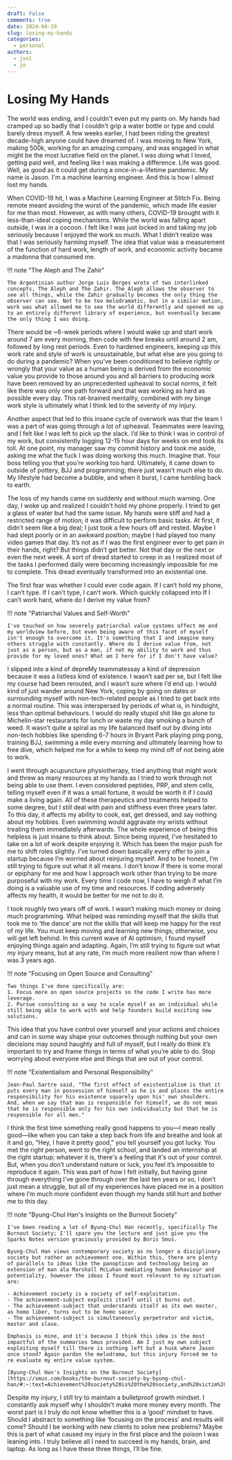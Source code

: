 ```yaml
---
draft: False
comments: true
date: 2024-04-29
slug: losing-my-hands
categories:
  - personal
authors:
  - jxnl
  - jo
---
```


# Losing My Hands

The world was ending, and I couldn't even put my pants on. My hands had cramped up so badly that I couldn't grip a water bottle or type and could barely dress myself. A few weeks earlier, I had been riding the greatest decade-high anyone could have dreamed of. I was moving to  New York, making 500k, working for an amazing company, and was engaged in what might be the most lucrative field on the planet. I was doing what I loved, getting paid well, and feeling like I was making a difference. Life was good. Well, as good as it could get during a once-in-a-lifetime pandemic. My name is Jason. I'm a machine learning engineer. And this is how I almost lost my hands.

<!-- more -->

When COVID-19 hit, I was a Machine Learning Engineer at Stitch Fix. Being remote meant avoiding the worst of the pandemic, which made life easier for me than most. However, as with many others, COVID-19 brought with it less-than-ideal coping mechanisms. While the world was falling apart outside, I was in a cocoon. I felt like I was just locked in and taking my job seriously because I enjoyed the work so much. What I didn’t realize was that I was seriously harming myself. The idea that value was a measurement of the function of hard work, length of work, and economic activity became a madonna that consumed me.


!!! note "The Aleph and The Zahir"

    The Argentinian author Jorge Luis Borges wrote of two interlinked concepts, The Aleph and The Zahir. The Aleph allows the observer to see all things, while the Zahir gradually becomes the only thing the observer can see. Not to be too melodramatic, but in a similar motion, work was what allowed me to see the world differently and opened me up to an entirely different library of experience, but eventually became the only thing I was doing.

There would be ~6-week periods where I would wake up and start work around 7 am every morning, then code with few breaks until around 2 am, followed by long rest periods.  Even to hardened engineers, keeping up this work rate and style of work is unsustainable, but what else are you going to do during a pandemic? When you’ve been conditioned to believe rightly or wrongly that your value as a human being is derived from the economic value you provide to those around you and all barriers to producing work have been removed by an unprecedented upheaval to social norms, it felt like there was only one path forward and that was working as hard as possible every day. This rat-brained mentality, combined with my binge work style is ultimately what I think led to the severity of my injury.

Another aspect that led to this insane cycle of overwork was that the team I was a part of was going through a lot of upheaval. Teammates were leaving, and I felt like I was left to pick up the slack. I’d like to think I was in control of my work, but consistently logging 12-15 hour days for weeks on end took its toll. At one point, my manager saw my commit history and took me aside, asking me what the fuck I was doing working this much. Imagine that. Your boss telling you that you’re working too hard. Ultimately, it came down to outside of pottery, BJJ and programming; there just wasn’t much else to do. My lifestyle had become a bubble, and when it burst, I came tumbling back to earth.

The loss of my hands came on suddenly and without much warning. One day, I woke up and realized I couldn’t hold my phone properly. I tried to get a glass of water but had the same issue. My hands were stiff and had a restricted range of motion; it was difficult to perform basic tasks. At first, it didn’t seem like a big deal; I just took a few hours off and rested. Maybe I had slept poorly or in an awkward position; maybe I had played too many video games that day. It’s not as if I was the first engineer ever to get pain in their hands, right? But things didn’t get better. Not that day or the next or even the next week. A sort of dread started to creep in as I realized most of the tasks I performed daily were becoming increasingly impossible for me to complete. This dread eventually transformed into an existential one.

The first fear was whether I could ever code again. If  I can’t hold my phone, I can’t type. If I can’t type, I can’t work. Which quickly collapsed into If I can’t work hard, where do I derive my value from? 

!!! note "Patriarchal Values and Self-Worth"

    I've touched on how severely patriarchal value systems affect me and my worldview before, but even being aware of this facet of myself isn't enough to overcome it. It's something that I and imagine many others struggle with constantly. Where do I derive value from, not just as a person, but as a man, if not my ability to work and thus provide for my loved ones? What am I here for if I don't have value?

I slipped into a kind of depreMy teammatessay a kind of depression because it was a listless kind of existence. I wasn’t sad per se, but I felt like my course had been rerouted, and I wasn’t sure where I’d end up. I would kind of just wander around New York, coping by going on dates or surrounding myself with non-tech-related people as I tried to get back into a normal routine. This was interspersed by periods of what is, in hindsight, less than optimal behaviours. I would do really stupid shit like go alone to Michelin-star restaurants for lunch or waste my day smoking a bunch of weed. It wasn’t quite a spiral as my life balanced itself out by diving into non-tech hobbies like spending 6-7 hours in Bryant Park playing ping pong, training BJJ, swimming a mile every morning and ultimately learning how to free dive, which helped me for a while to keep my mind off of not being able to work.

I went through acupuncture physiotherapy, tried anything that might work and threw as many resources at my hands as I tried to work through not being able to use them.  I even considered peptides, PRP, and stem cells, telling myself even if it was a small fortune, it would be worth it if I could make a living again. All of these therapeutics and treatments helped to some degree, but I still deal with pain and stiffness even three years later. To this day, it affects my ability to cook, eat, get dressed, and say nothing about my hobbies. Even swimming would aggravate my wrists without treating them immediately afterwards. The whole experience of being this helpless is just insane to think about. Since being injured, I’ve hesitated to take on a lot of work despite enjoying it. Which has been the major push for me to shift roles slightly. I’ve turned down basically every offer to join a startup because I’m worried about reinjuring myself. And to be honest, I’m still trying to figure out what it all means. I don’t know if there is some moral or epiphany for me and how I approach work other than trying to be more purposeful with my work. Every time I code now, I have to weigh if what I’m doing is a valuable use of my time and resources. If coding adversely affects my health, it would be better for me not to do it.

I took roughly two years off of work. I wasn’t making much money or doing much programming. What helped was reminding myself that the skills that took me to ‘the dance’ are not the skills that will keep me happy for the rest of my life. You must keep moving and learning new things; otherwise, you will get left behind. In this current wave of AI optimism, I found myself enjoying things again and adapting. Again, I’m still trying to figure out what my injury means, but at any rate, I’m much more resilient now than where I was 3 years ago.

!!! note "Focusing on Open Source and Consulting"

    Two things I've done specifically are:
    1. Focus more on open source projects so the code I write has more leverage.
    2. Pursue consulting as a way to scale myself as an individual while still being able to work with and help founders build exciting new solutions.

This idea that you have control over yourself and your actions and choices and can in some way shape your outcomes through nothing but your own decisions may sound haughty and full of myself, but I really do think it’s important to try and frame things in terms of what you’re able to do. Stop worrying about everyone else and things that are out of your control.

!!! note "Existentialism and Personal Responsibility"

    Jean-Paul Sartre said, "The first effect of existentialism is that it puts every man in possession of himself as he is and places the entire responsibility for his existence squarely upon his' own shoulders. And, when we say that man is responsible for himself, we do not mean that he is responsible only for his own individuality but that he is responsible for all men."

I think the first time something really good happens to you—I mean really good—like when you can take a step back from life and breathe and look at it and go, ”Hey, I have it pretty good,” you tell yourself you got lucky. You met the right person, went to the right school, and landed an internship at the right startup; whatever it is, there's a feeling that it's out of your control. But, when you don’t understand nature or luck, you feel it’s impossible to reproduce it again. This was part of how I felt initially, but having gone through everything I’ve gone through over the last ten years or so, I don’t just mean a struggle, but all of my experiences have placed me in a position where I’m much more confident even though my hands still hurt and bother me to this day.

!!! note "Byung-Chul Han's Insights on the Burnout Society"

    I've been reading a lot of Byung-Chul Han recently, specifically The Burnout Society; I'll spare you the lecture and just give you the Sparks Notes version graciously provided by Boris Smus.

    Byung-Chul Han views contemporary society as no longer a disciplinary society but rather an achievement one. Within this, there are plenty of parallels to ideas like the panopticon and technology being an extension of man ala Marshall McLuhan mediating human behaviour and potentiality, however the ideas I found most relevant to my situation are:

    - Achievement society is a society of self-exploitation.
    - The achievement-subject exploits itself until it burns out.
    - The achievement-subject that understands itself as its own master, as homo liber, turns out to be homo sacer.
    - The achievement-subject is simultaneously perpetrator and victim, master and slave.

    Emphasis is mine, and it's because I think this idea is the most impactful of the summaries Smus provided. Am I just my own subject exploiting myself till there is nothing left but a husk where Jason once stood? Again pardon the melodrama, but this injury forced me to re evaluate my entire value system.

    [Byung-Chul Han's Insights on the Burnout Society](https://smus.com/books/the-burnout-society-by-byung-chul-han/#:~:text=Achievement%20society%20is%20the%20society,and%20victim%2C%20master%20and%20slave.)

Despite my injury, I still try to maintain a bulletproof growth mindset. I constantly ask myself why I shouldn't make more money every month. The worst part is I truly do not know whether this is a ‘good’ mindset to have. Should I abstract to something like ‘focusing on the process’ and results will come? Should I be working with new clients to solve new problems? Maybe this is part of what caused my injury in the first place and the poison I was leaning into. I  truly believe all I need to succeed is my hands, brain, and laptop. As long as I have these three things, I’ll be fine.


